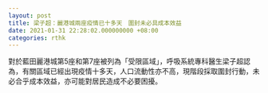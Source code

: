 ```yaml
---
layout: post
title: 梁子超：麗港城兩座疫情已十多天　圍封未必具成本效益
date: 2021-01-31 22:28:02.000000000 +08:00
categories: rthk
---
```


對於藍田麗港城第5座和第7座被列為「受限區域」，呼吸系統專科醫生梁子超認為，有關區域已經出現疫情十多天，人口流動性亦不高，現階段採取圍封行動，未必合乎成本效益，亦可能對居民造成不必要困擾。
